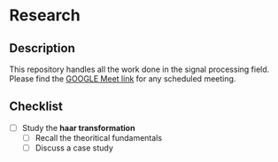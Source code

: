 # Research
## Description
This repository handles all the work done in the signal processing field. Please find the [GOOGLE Meet link](https://meet.google.com/yxr-gkgq-kss) for any scheduled meeting.
## Checklist
- [ ] Study the **haar transformation**
  - [ ] Recall the theoritical fundamentals
  - [ ] Discuss a case study
